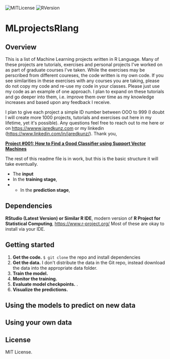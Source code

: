 ![MITLicense](https://badgen.net/cran/license/ggplot2)
![RVersion](https://badgen.net/cran/r/data.table)
# MLprojectsRlang
## Overview
This is a list of Machine Learning projects written in R Language. Many of these projects are tutorials, exercises and personal projects I've worked on as part of graduate courses I've taken. While the exercises may be perscribed from different coureses, the code written is my own code. If you see similarities in these exercises with any courses you are taking, please do not copy my code and re-use my code in your classes. Please just use my code as an example of one approach. I plan to expand on these tutorials and go deeper into them, i.e. improve them over time as my knowledge increases and based upon any feedback I receive. 

I plan to give each project a simple ID number between OOO to 999 (I doubt I will create more 1000 projects, tutorials and exercises out here in my lifetime, yet it's possible). Any questions feel free to reach out to me here or on https://wwww.jaredkunz.com or my linkedin (https://www.linkedin.com/in/jaredkunz/). Thank you,

[**Project #001: How to Find a Good Classifier using Support Vector Machines**](https://github.com/jaredkunz/MLprojectsRlang/tree/main/001proj-svmclassifiers)

The rest of this readme file is in work, but this is the basic structure it will take eventually.

- The **input**  
- In the **training stage**,
- - In the **prediction stage**, 
## Dependencies
**RStudio (Latest Version) or Similar R IDE**, modern version of **R Project for Statistical Computing**, https://www.r-project.org/  Most of these are okay to install via your IDE.

## Getting started

1. **Get the code.** `$ git clone` the repo and install dependencies
2. **Get the data.** I don't distribute the data in the Git repo, instead download the data into the appropriate data folder.
3. **Train the model.**  
4. **Monitor the training.**  
5. **Evaluate model checkpoints.**  .
6. **Visualize the predictions.**  

## Using the models to predict on new data

## Using your own data
 
## License
MIT License.

